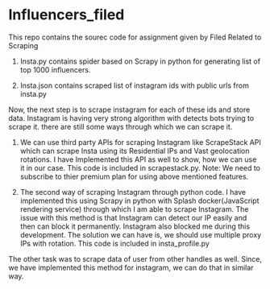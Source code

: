 # Influencers_filed

This repo contains the sourec code for assignment given by Filed Related to Scraping 

1. Insta.py contains spider based on Scrapy in python for generating list of top 1000 influencers.

2. Insta.json contains scraped list of instagram ids with public urls from insta.py

Now, the next step is to scrape instagram for each of these ids and store data. Instagram is having very strong algorithm with detects bots trying to scrape it. 
there are still some ways through which we can scrape it. 

1. We can use third party APIs for scraping Instagram like ScrapeStack API which can scrape Insta using its Residential IPs and Vast geolocation rotations.
   I have Implemented this API as well to show, how we can use it in our case. This code is included in scrapestack.py. Note: We need to subscribe to thier premium
   plan for using above mentioned features.
   
2. The second way of scraping Instagram through python code. I have implemented this using Scrapy in python with Splash docker(JavaScript rendering service) through
   which I am able to scrape Instagram. The issue with this method is that Instagram can detect our IP easily and then can block it permanently. Instagram also blocked me 
   during this development. The solution we can have is, we should use multiple proxy IPs with rotation. This code is included in insta_profile.py
   
The other task was to scrape data of user from other handles as well. Since, we have implemented this method for instagram, we can do that in similar way.    
